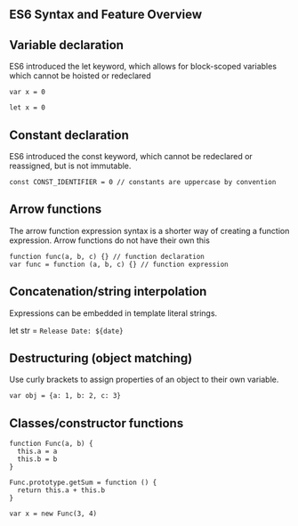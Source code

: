 ## ES6 Syntax and Feature Overview

## Variable declaration

ES6 introduced the let keyword, which allows for block-scoped variables which cannot be hoisted or redeclared

```
var x = 0

let x = 0
```

## Constant declaration

ES6 introduced the const keyword, which cannot be redeclared or reassigned, but is not immutable.

`const CONST_IDENTIFIER = 0 // constants are uppercase by convention`

## Arrow functions

The arrow function expression syntax is a shorter way of creating a function expression. Arrow functions do not have their own this

```
function func(a, b, c) {} // function declaration
var func = function (a, b, c) {} // function expression
```

## Concatenation/string interpolation

Expressions can be embedded in template literal strings.

let str = `Release Date: ${date}`

## Destructuring (object matching)

Use curly brackets to assign properties of an object to their own variable.

`var obj = {a: 1, b: 2, c: 3}`

## Classes/constructor functions

```
function Func(a, b) {
  this.a = a
  this.b = b
}

Func.prototype.getSum = function () {
  return this.a + this.b
}

var x = new Func(3, 4)
```
